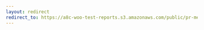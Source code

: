 ```yaml
---
layout: redirect
redirect_to: https://a8c-woo-test-reports.s3.amazonaws.com/public/pr-merge/44180/api/index.html
---
```

